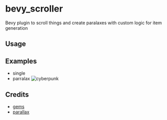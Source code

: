 # bevy_scroller

Bevy plugin to scroll things and create paralaxes with custom logic for item generation

## Usage

## Examples

- single
- parralax ![cyberpunk](assets/example_parallax.gif)

## Credits
- [gems](https://opengameart.org/content/gems-set-01)
- [parallax](https://ansimuz.itch.io/mountain-dusk-parallax-background)
